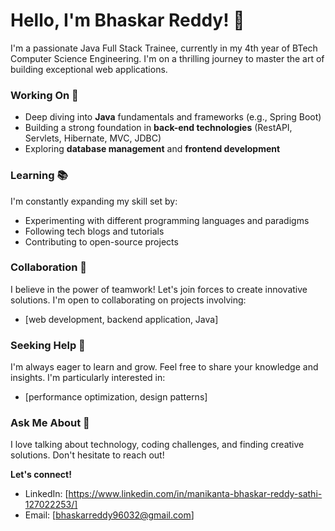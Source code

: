 # Hello, I'm Bhaskar Reddy! 👋

I'm a passionate Java Full Stack Trainee, currently in my 4th year of BTech Computer Science Engineering. I'm on a thrilling journey to master the art of building exceptional web applications.

### Working On 🔭
* Deep diving into **Java** fundamentals and frameworks (e.g., Spring Boot)
* Building a strong foundation in **back-end technologies** (RestAPI, Servlets, Hibernate, MVC, JDBC)
* Exploring **database management** and **frontend development**

### Learning 📚
I'm constantly expanding my skill set by:
* Experimenting with different programming languages and paradigms
* Following tech blogs and tutorials
* Contributing to open-source projects

### Collaboration 🚀
I believe in the power of teamwork! Let's join forces to create innovative solutions. I'm open to collaborating on projects involving:
* [web development, backend application, Java]

### Seeking Help 🤔
I'm always eager to learn and grow. Feel free to share your knowledge and insights. I'm particularly interested in:
* [performance optimization, design patterns]

### Ask Me About 💬
I love talking about technology, coding challenges, and finding creative solutions. Don't hesitate to reach out! 

**Let's connect!**
* LinkedIn: [https://www.linkedin.com/in/manikanta-bhaskar-reddy-sathi-127022253/]
* Email: [bhaskarreddy96032@gmail.com]
